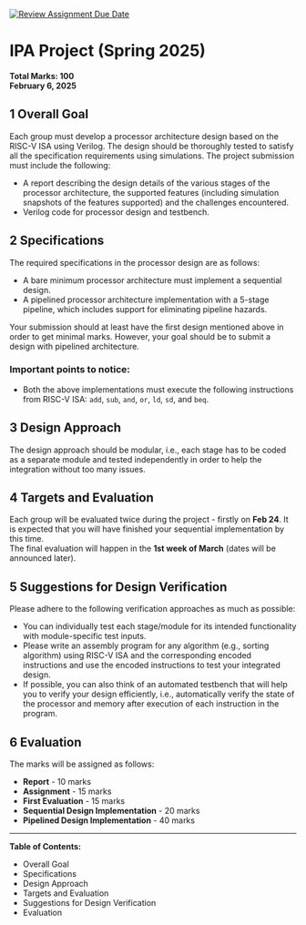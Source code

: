 [![Review Assignment Due Date](https://classroom.github.com/assets/deadline-readme-button-22041afd0340ce965d47ae6ef1cefeee28c7c493a6346c4f15d667ab976d596c.svg)](https://classroom.github.com/a/dBUZnic3)
# IPA Project (Spring 2025)  
**Total Marks: 100**  
**February 6, 2025**  

## 1 Overall Goal  
Each group must develop a processor architecture design based on the RISC-V ISA using Verilog. The design should be thoroughly tested to satisfy all the specification requirements using simulations. The project submission must include the following:

- A report describing the design details of the various stages of the processor architecture, the supported features (including simulation snapshots of the features supported) and the challenges encountered.
- Verilog code for processor design and testbench.

## 2 Specifications  
The required specifications in the processor design are as follows:

- A bare minimum processor architecture must implement a sequential design.
- A pipelined processor architecture implementation with a 5-stage pipeline, which includes support for eliminating pipeline hazards.

Your submission should at least have the first design mentioned above in order to get minimal marks. However, your goal should be to submit a design with pipelined architecture.  

### Important points to notice:  
- Both the above implementations must execute the following instructions from RISC-V ISA: `add`, `sub`, `and`, `or`, `ld`, `sd`, and `beq`.

## 3 Design Approach  
The design approach should be modular, i.e., each stage has to be coded as a separate module and tested independently in order to help the integration without too many issues.

## 4 Targets and Evaluation  
Each group will be evaluated twice during the project - firstly on **Feb 24**. It is expected that you will have finished your sequential implementation by this time.  
The final evaluation will happen in the **1st week of March** (dates will be announced later).

## 5 Suggestions for Design Verification  
Please adhere to the following verification approaches as much as possible:

- You can individually test each stage/module for its intended functionality with module-specific test inputs.
- Please write an assembly program for any algorithm (e.g., sorting algorithm) using RISC-V ISA and the corresponding encoded instructions and use the encoded instructions to test your integrated design.
- If possible, you can also think of an automated testbench that will help you to verify your design efficiently, i.e., automatically verify the state of the processor and memory after execution of each instruction in the program.

## 6 Evaluation  
The marks will be assigned as follows:

- **Report** - 10 marks  
- **Assignment** - 15 marks  
- **First Evaluation** - 15 marks  
- **Sequential Design Implementation** - 20 marks  
- **Pipelined Design Implementation** - 40 marks  

---  
**Table of Contents:**  
- Overall Goal  
- Specifications  
- Design Approach  
- Targets and Evaluation  
- Suggestions for Design Verification  
- Evaluation  

